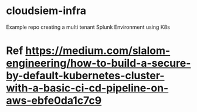# cloudsiem-infra
Example repo creating a multi tenant Splunk Environment using K8s


# Ref https://medium.com/slalom-engineering/how-to-build-a-secure-by-default-kubernetes-cluster-with-a-basic-ci-cd-pipeline-on-aws-ebfe0da1c7c9
